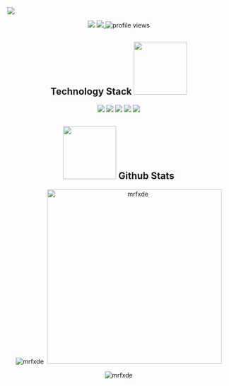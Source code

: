 <img src="CyberPunk_Artur_Sadlos.png">
<p align="center">
  <a href="https://www.linkedin.com/in/mrfxde/" target="_blank">
  </a>
  <img src="https://img.shields.io/github/followers/mrfxde?label=follow&style=social">
  <a href="https://github.com/mrfxde?tab=repositories">
    <img src="https://img.shields.io/badge/Repositories-13-green">
  </a>
  <img src="https://komarev.com/ghpvc/?username=mrfxde&label=Profile%20views&color=0e75b6&style=flat" alt="profile views" />
  </a>
</p>
<h2 align="center">Technology Stack <img src="https://media4.giphy.com/media/90EOT1pnHrxr1GAoSR/giphy.gif?cid=ecf05e47onmbigzxaz436jti2ntzzg83n91218rvw89qaog3&rid=giphy.gif&ct=s" width="120"></h2>

<p align="center">
  <img src="https://img.shields.io/badge/python-3670A0?style=for-the-badge&logo=python&logoColor=ffdd54">
  <img src="https://img.shields.io/badge/java-%23ED8B00.svg?style=for-the-badge&logo=java&logoColor=white">
  <img src="https://img.shields.io/badge/Sequelize-52B0E7?style=for-the-badge&logo=Sequelize&logoColor=white">
  <img src="https://img.shields.io/badge/git-%23F05033.svg?style=for-the-badge&logo=git&logoColor=white">
  <img src="https://img.shields.io/badge/github-%23121011.svg?style=for-the-badge&logo=github&logoColor=white">
</p>

<h2 align="center">
  <img src="https://media1.giphy.com/media/RVWSqOsgDAq0W3051o/giphy.gif?cid=ecf05e47r2921s3tijvgzdvc78gs9nmdcy60ogx26ixu878l&rid=giphy.gif&ct=s" width="120"> Github Stats
</h2>
<p align="center"><img src="https://github-readme-stats.vercel.app/api/top-langs?username=MrFxde&show_icons=true&locale=en&layout=compact&theme=dark" alt="mrfxde" />&nbsp;&nbsp;<img src="https://github-readme-stats.vercel.app/api?username=mrfxde&show_icons=true&locale=en&theme=dark" width="395" alt="mrfxde"/></p>

<div align="center"><img src="https://github-readme-streak-stats.herokuapp.com/?user=mrfxde&theme=dark&fire=FF2D2D&ring=DDDDDD&currStreakLabel=FF0000" alt="mrfxde" /></div>
